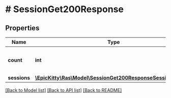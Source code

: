 # # SessionGet200Response

## Properties

Name | Type | Description | Notes
------------ | ------------- | ------------- | -------------
**count** | **int** | The number of active sessions. | [optional]
**sessions** | [**\EpicKitty\Ras\Model\SessionGet200ResponseSessionsInner[]**](SessionGet200ResponseSessionsInner.md) |  | [optional]

[[Back to Model list]](../../README.md#models) [[Back to API list]](../../README.md#endpoints) [[Back to README]](../../README.md)
